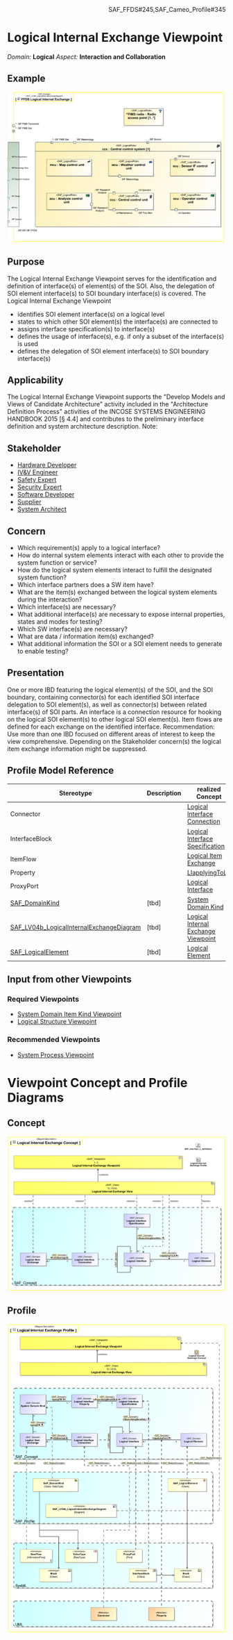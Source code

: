 <div align="right">SAF_FFDS#245,SAF_Cameo_Profile#345</div>

# Logical Internal Exchange Viewpoint
*Domain:* **Logical** *Aspect:* **Interaction and Collaboration**
## Example
![FFDS Logical Internal Exchange](../diagrams/FFDS-Logical-Internal-Exchange.svg)
## Purpose
The Logical Internal Exchange Viewpoint serves for the identification and definition of interface(s) of element(s) of the SOI. Also, the delegation of SOI element interface(s) to SOI boundary interface(s) is covered.
The Logical Internal Exchange Viewpoint
* identifies SOI element interface(s) on a logical level
* states to which other SOI element(s) the interface(s) are connected to
* assigns interface specification(s) to interface(s)
* defines the usage of interface(s), e.g. if only a subset of the interface(s) is used 
* defines the delegation of SOI element interface(s) to SOI boundary interface(s)
## Applicability
The Logical Internal Exchange Viewpoint supports the "Develop Models and Views of Candidate Architecture" activity included in the "Architecture Definition Process" activities of the INCOSE SYSTEMS ENGINEERING HANDBOOK 2015 [§ 4.4] and contributes to the preliminary interface definition and system architecture description.
Note:
## Stakeholder
* [Hardware Developer](../stakeholders.md#Hardware-Developer)
* [IV&V Engineer](../stakeholders.md#IV&V-Engineer)
* [Safety Expert](../stakeholders.md#Safety-Expert)
* [Security Expert](../stakeholders.md#Security-Expert)
* [Software Developer](../stakeholders.md#Software-Developer)
* [Supplier](../stakeholders.md#Supplier)
* [System Architect](../stakeholders.md#System-Architect)
## Concern
* Which requirement(s) apply to a logical interface?
* How do internal system elements interact with each other to provide the system function or service?
* How do the logical system elements interact to fulfill the designated system function?
* Which interface partners does a SW item have?
* What are the item(s) exchanged between the logical system elements during the interaction?
* Which interface(s) are necessary?
* What additional interface(s) are necessary to expose internal properties, states and modes for testing?
* Which SW interface(s) are necessary?
* What are data / information item(s) exchanged?
* What additional information the SOI or a SOI element needs to generate to enable testing?
## Presentation
One or more IBD featuring the logical element(s) of the SOI, and the SOI boundary, containing connector(s) for each identified SOI interface delegation to SOI element(s), as well as connector(s) between related interface(s) of SOI parts. An interface is a connection resource for hooking on the logical SOI element(s) to other logical SOI element(s). Item flows are defined for each exchange on the identified interface.  Recommendation: Use more than one IBD focused on different areas of interest to keep the view comprehensive. Depending on the Stakeholder concern(s) the logical item exchange information might be suppressed.

## Profile Model Reference
|Stereotype | Description|realized Concept
|---|---|---|
|Connector||[Logical Interface Connection](../concepts.md#Logical-Interface-Connection)|
|InterfaceBlock||[Logical Interface Specification](../concepts.md#Logical-Interface-Specification)|
|ItemFlow||[Logical Item Exchange](../concepts.md#Logical-Item-Exchange)|
|Property||[LIapplyingToLE](../concepts.md#LIapplyingToLE)|
|ProxyPort||[Logical Interface](../concepts.md#Logical-Interface)|
|[SAF_DomainKind](../stereotypes.md#SAF_DomainKind)|[tbd]|[System Domain Kind](../concepts.md#System-Domain-Kind)|
|[SAF_LV04b_LogicalInternalExchangeDiagram](../stereotypes.md#SAF_LV04b_LogicalInternalExchangeDiagram)|[tbd]|[Logical Internal Exchange Viewpoint](../concepts.md#Logical-Internal-Exchange-Viewpoint)|
|[SAF_LogicalElement](../stereotypes.md#SAF_LogicalElement)|[tbd]|[Logical Element](../concepts.md#Logical-Element)|
## Input from other Viewpoints
### Required Viewpoints
* [System Domain Item Kind Viewpoint](System-Domain-Item-Kind-Viewpoint.md)
* [Logical Structure Viewpoint](Logical-Structure-Viewpoint.md)
### Recommended Viewpoints
* [System Process Viewpoint](System-Process-Viewpoint.md)
# Viewpoint Concept and Profile Diagrams
## Concept
![Logical Internal Exchange Concept](Logical-Internal-Exchange-Concept.svg)
## Profile
![Logical Internal Exchange Profile](Logical-Internal-Exchange-Profile.svg)
